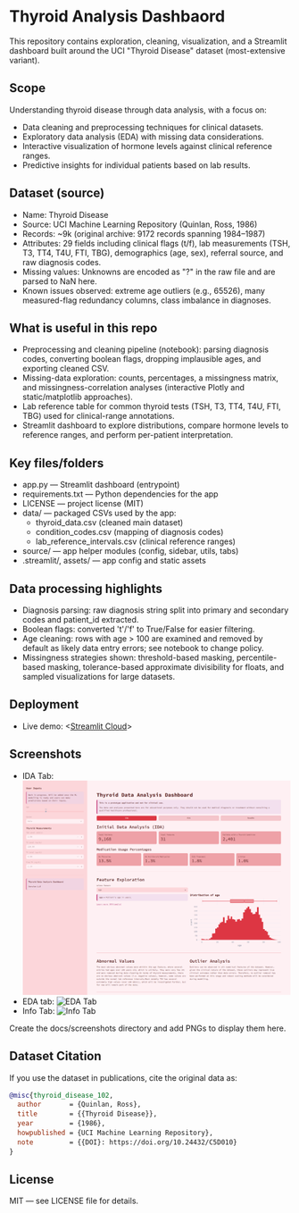 # Thyroid Analysis Dashbaord
This repository contains exploration, cleaning, visualization, and a Streamlit dashboard built around the UCI "Thyroid Disease" dataset (most-extensive variant). 
## Scope
Understanding thyroid disease through data analysis, with a focus on:
- Data cleaning and preprocessing techniques for clinical datasets.
- Exploratory data analysis (EDA) with missing data considerations.
- Interactive visualization of hormone levels against clinical reference ranges.
- Predictive insights for individual patients based on lab results.


## Dataset (source)
- Name: Thyroid Disease
- Source: UCI Machine Learning Repository (Quinlan, Ross, 1986)
- Records: ~9k (original archive: 9172 records spanning 1984–1987)
- Attributes: 29 fields including clinical flags (t/f), lab measurements (TSH, T3, TT4, T4U, FTI, TBG), demographics (age, sex), referral source, and raw diagnosis codes.
- Missing values: Unknowns are encoded as "?" in the raw file and are parsed to NaN here.
- Known issues observed: extreme age outliers (e.g., 65526), many measured-flag redundancy columns, class imbalance in diagnoses.

## What is useful in this repo
- Preprocessing and cleaning pipeline (notebook): parsing diagnosis codes, converting boolean flags, dropping implausible ages, and exporting cleaned CSV.
- Missing-data exploration: counts, percentages, a missingness matrix, and missingness-correlation analyses (interactive Plotly and static/matplotlib approaches).
- Lab reference table for common thyroid tests (TSH, T3, TT4, T4U, FTI, TBG) used for clinical-range annotations.
- Streamlit dashboard to explore distributions, compare hormone levels to reference ranges, and perform per-patient interpretation.

## Key files/folders
- app.py — Streamlit dashboard (entrypoint)
- requirements.txt — Python dependencies for the app
- LICENSE — project license (MIT)
- data/ — packaged CSVs used by the app:
  - thyroid_data.csv (cleaned main dataset)
  - condition_codes.csv (mapping of diagnosis codes)
  - lab_reference_intervals.csv (clinical reference ranges)
- source/ — app helper modules (config, sidebar, utils, tabs)
- .streamlit/, assets/ — app config and static assets


## Data processing highlights
- Diagnosis parsing: raw diagnosis string split into primary and secondary codes and patient_id extracted.
- Boolean flags: converted 't'/'f' to True/False for easier filtering.
- Age cleaning: rows with age > 100 are examined and removed by default as likely data entry errors; see notebook to change policy.
- Missingness strategies shown: threshold-based masking, percentile-based masking, tolerance-based approximate divisibility for floats, and sampled visualizations for large datasets.


## Deployment
- Live demo: <[Streamlit Cloud](https://juliab-thyroid-data-analysis.streamlit.app/)>

## Screenshots
- IDA Tab:
  ![IDA Tab](https://github.com/IuliaBunescu/thyroid-data-analysis/blob/main/screenshots/ida-tab.png)
- EDA tab:
  ![EDA Tab](./docs/screenshots/eda_tab.png)
- Info Tab:
  ![Info Tab](./docs/screenshots/info_tab.png)

Create the docs/screenshots directory and add PNGs to display them here.

## Dataset Citation
If you use the dataset in publications, cite the original data as:
```bibtex
@misc{thyroid_disease_102,
  author       = {Quinlan, Ross},
  title        = {{Thyroid Disease}},
  year         = {1986},
  howpublished = {UCI Machine Learning Repository},
  note         = {{DOI}: https://doi.org/10.24432/C5D010}
}
```

## License
MIT — see LICENSE file for details.
